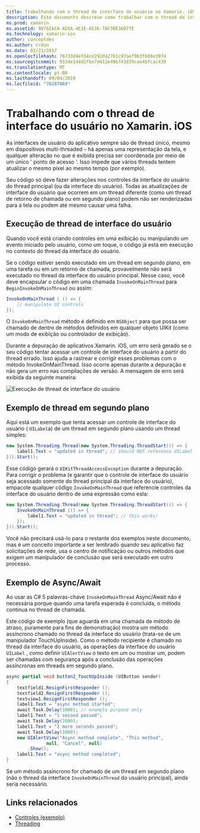 ```yaml
---
title: Trabalhando com o thread de interface do usuário no Xamarin. iOS
description: Este documento descreve como trabalhar com o thread de interface do usuário no Xamarin. iOS. Ele aborda a execução de thread de interface do usuário, fornece um exemplo de thread em segundo plano e examina Async/Await.
ms.prod: xamarin
ms.assetid: 98762ACA-AD5A-4E1E-A536-7AF3BE36D77E
ms.technology: xamarin-ios
author: conceptdev
ms.author: crdun
ms.date: 03/21/2017
ms.openlocfilehash: 76733d4efd4ce292da2781c97aef963fb68e3974
ms.sourcegitcommit: 933de144d1fbe7d412e49b743839cae4bfcac439
ms.translationtype: MT
ms.contentlocale: pt-BR
ms.lasthandoff: 09/04/2019
ms.locfileid: "70287869"
---
```

# <a name="working-with-the-ui-thread-in-xamarinios"></a>Trabalhando com o thread de interface do usuário no Xamarin. iOS

As interfaces de usuário do aplicativo sempre são de thread único, mesmo em dispositivos multi-threaded – há apenas uma representação da tela, e qualquer alteração no que é exibida precisa ser coordenada por meio de um único ' ponto de acesso '. Isso impede que vários threads tentem atualizar o mesmo pixel ao mesmo tempo (por exemplo).

Seu código só deve fazer alterações nos controles da interface do usuário do thread principal (ou da interface do usuário). Todas as atualizações de interface do usuário que ocorrem em um thread diferente (como um thread de retorno de chamada ou em segundo plano) podem não ser renderizadas para a tela ou podem até mesmo causar uma falha.

## <a name="ui-thread-execution"></a>Execução de thread de interface do usuário

Quando você está criando controles em uma exibição ou manipulando um evento iniciado pelo usuário, como um toque, o código já está em execução no contexto do thread da interface do usuário.

Se o código estiver sendo executado em um thread em segundo plano, em uma tarefa ou em um retorno de chamada, provavelmente não será executado no thread da interface do usuário principal. Nesse caso, você deve encapsular o código em uma chamada `InvokeOnMainThread` para `BeginInvokeOnMainThread` ou assim:

```csharp
InvokeOnMainThread ( () => {
    // manipulate UI controls
});
```

O `InvokeOnMainThread` método é definido em `NSObject` para que possa ser chamado de dentro de métodos definidos em qualquer objeto UIKit (como um modo de exibição ou controlador de exibição).

Durante a depuração de aplicativos Xamarin. iOS, um erro será gerado se o seu código tentar acessar um controle de interface do usuário a partir do thread errado. Isso ajuda a rastrear e corrigir esses problemas com o método InvokeOnMainThread. Isso ocorre apenas durante a depuração e não gera um erro nas compilações de versão. A mensagem de erro será exibida da seguinte maneira:

 ![](ui-thread-images/image10.png "Execução de thread de interface do usuário")

 <a name="Background_Thread_Example" />


## <a name="background-thread-example"></a>Exemplo de thread em segundo plano

Aqui está um exemplo que tenta acessar um controle de interface do usuário ( `UILabel`a) de um thread em segundo plano usando um thread simples:

```csharp
new System.Threading.Thread(new System.Threading.ThreadStart(() => {
    label1.Text = "updated in thread"; // should NOT reference UILabel on background thread!
})).Start();
```

Esse código gerará o `UIKitThreadAccessException` durante a depuração. Para corrigir o problema (e garantir que o controle de interface do usuário seja acessado somente do thread principal da interface do usuário), empacote qualquer código `InvokeOnMainThread` que referencie controles da interface do usuário dentro de uma expressão como esta:

```csharp
new System.Threading.Thread(new System.Threading.ThreadStart(() => {
    InvokeOnMainThread (() => {
        label1.Text = "updated in thread"; // this works!
    });
})).Start();
```

Você não precisará usá-lo para o restante dos exemplos neste documento, mas é um conceito importante a ser lembrado quando seu aplicativo faz solicitações de rede, usa o centro de notificação ou outros métodos que exigem um manipulador de conclusão que será executado em outro processo.

 <a name="Async_Await_Example" />


## <a name="asyncawait-example"></a>Exemplo de Async/Await

Ao usar as C# 5 palavras-chave `InvokeOnMainThread` Async/Await não é necessária porque quando uma tarefa esperada é concluída, o método continua no thread de chamada.

Este código de exemplo (que aguarda em uma chamada de método de atraso, puramente para fins de demonstração) mostra um método assíncrono chamado no thread da interface do usuário (trata-se de um manipulador TouchUpInside). Como o método recipiente é chamado no thread da interface do usuário, as operações da interface do usuário `UILabel` , como definir `UIAlertView` o texto em um ou mostrar um, podem ser chamadas com segurança após a conclusão das operações assíncronas em threads em segundo plano.

```csharp
async partial void button2_TouchUpInside (UIButton sender)
{
    textfield1.ResignFirstResponder ();
    textfield2.ResignFirstResponder ();
    textview1.ResignFirstResponder ();
    label1.Text = "async method started";
    await Task.Delay(1000); // example purpose only
    label1.Text = "1 second passed";
    await Task.Delay(2000);
    label1.Text = "2 more seconds passed";
    await Task.Delay(1000);
    new UIAlertView("Async method complete", "This method", 
               null, "Cancel", null)
        .Show();
    label1.Text = "async method completed";
}
```

Se um método assíncrono for chamado de um thread em segundo plano (não o thread da interface `InvokeOnMainThread` do usuário principal), ainda seria necessário.


## <a name="related-links"></a>Links relacionados

- [Controles (exemplo)](https://docs.microsoft.com/samples/xamarin/ios-samples/controls)
- [Threading](~/ios/app-fundamentals/threading.md)
